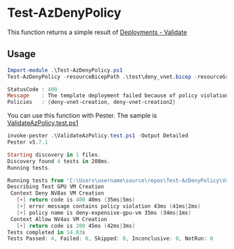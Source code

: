 # Test-AzDenyPolicy

This function returns a simple result of [Deployments - Validate](https://learn.microsoft.com/en-us/rest/api/resources/deployments/validate?view=rest-resources-2025-04-01&tabs=HTTP)

## Usage

```powershell
Import-module .\Test-AzDenyPolicy.ps1
Test-AzDenyPolicy -resourceBicepPath .\test\deny_vnet.bicep -resourceGroupName rg-policy-test -subscriptionId ((Get-AzContext).Subscription.Id) | fl *

StatusCode : 400
Message    : The template deployment failed because of policy violation. Please see details for more information.
Policies   : {deny-vnet-creation, deny-vnet-creation2}
```

You can use this function with Pester. The sample is [ValidateAzPolicy.test.ps1](./ValidateAzPolicy.test.ps1)

```powershell
invoke-pester .\ValidateAzPolicy.test.ps1 -Output Detailed
Pester v5.7.1

Starting discovery in 1 files.
Discovery found 4 tests in 208ms.
Running tests.

Running tests from 'C:\Users\username\source\repos\Test-AzDenyPolicy\ValidateAzPolicy.test.ps1'
Describing Test GPU VM Creation
 Context Deny NV8as VM Creation
   [+] return code is 400 40ms (35ms|5ms)
   [+] error message contains policy violation 43ms (41ms|2ms)
   [+] policy name is deny-expensive-gpu-vm 35ms (34ms|1ms)
 Context Allow NV4as VM Creation
   [+] return code is 200 45ms (42ms|3ms)
Tests completed in 14.03s
Tests Passed: 4, Failed: 0, Skipped: 0, Inconclusive: 0, NotRun: 0
```
